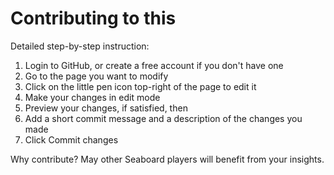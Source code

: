 # Contributing to this

Detailed step-by-step instruction:

1. Login to GitHub, or create a free account if you don't have one
2. Go to the page you want to modify
3. Click on the little pen icon top-right of the page to edit it
4. Make your changes in edit mode
5. Preview your changes, if satisfied, then
6. Add a short commit message and a description of the changes you made
7. Click Commit changes

Why contribute? May other Seaboard players will benefit from your insights.
